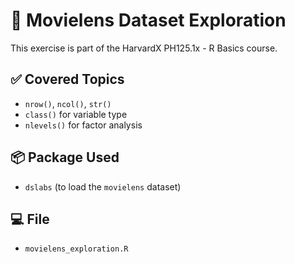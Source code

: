 # 🎥 Movielens Dataset Exploration

This exercise is part of the HarvardX PH125.1x - R Basics course.

## ✅ Covered Topics

- `nrow()`, `ncol()`, `str()`
- `class()` for variable type
- `nlevels()` for factor analysis

## 📦 Package Used

- `dslabs` (to load the `movielens` dataset)

## 💻 File

- `movielens_exploration.R`